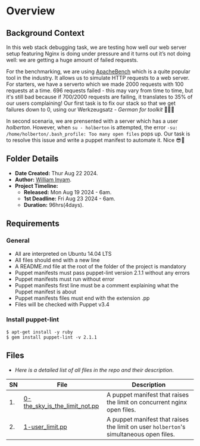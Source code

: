 # Overview #

## Background Context ##
In this web stack debugging task, we are testing how well our web server setup featuring Nginx is doing under pressure and it turns out it’s not doing well: we are getting a huge amount of failed requests.

For the benchmarking, we are using [ApacheBench](https://httpd.apache.org/docs/current/programs/ab.html) which is a quite popular tool in the industry. It allows us to simulate HTTP requests to a web server. For starters, we have a serverto which we  made 2000 requests with 100 requests at a time. 696 requests failed - this may vary from time to time, but it's still bad because if 700/2000 requests are failing, it translates to 35% of our users complaining! Our first task is to  fix our stack so that we get failures down to 0, using our Werkzeugsatz - *German for toolkit* 💪💪🧰


In second scenaria, we are prensented with a server which has a user *holberton*. However, when `su - holberton` is attempted, the error `-su: /home/holberton/.bash_profile: Too many open files` pops up. Our task is to resolve this issue and write a puppet manifest to automate it. Nice 😎🤩


## Folder Details ###
- **Date Created:** Thur Aug 22 2024.
- **Author:** [William Inyam](https.//github.com/thecypherzen).
- **Project Timeline:**
  - **Released:** Mon Aug 19 2024 - 6am.
  - **1st Deadline:** Fri Aug 23 2024 - 6am.
  - **Duration:** 96hrs(4days).<br/>


## Requirements ##
### General ###
- All are interpreted on Ubuntu 14.04 LTS
- All files should end with a new line
- A README.md file at the root of the folder of the project is mandatory
- Puppet manifests must pass puppet-lint version 2.1.1 without any errors
- Puppet manifests must run without error
- Puppet manifests first line must be a comment explaining what the Puppet manifest is about
- Puppet manifests files must end with the extension .pp
- Files will be checked with Puppet v3.4

### Install puppet-lint ###
```
$ apt-get install -y ruby
$ gem install puppet-lint -v 2.1.1
```


## Files ###
- *Here is a detailed list of all files in the repo and their description*.

| SN | File | Description                                   |
|----|------|-----------------------------------------------|
| 1. | [0-the_sky_is_the_limit_not.pp](https://github.com/thecypherzen/alx-system_engineering-devops/blob/main/0x1B-web_stack_debugging_4/0-the_sky_is_the_limit_not.pp) | A puppet manifest that raises the limit on concurrent nginx open files.|
| 2. | [1-user_limit.pp](https://github.com/thecypherzen/alx-system_engineering-devops/blob/main/0x1B-web_stack_debugging_4/1-user_limit.pp) | A puppet manifest that raises the limit on user `holberton`'s simultaneous open files.|
